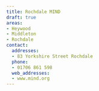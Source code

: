 ```yaml
---
title: Rochdale MIND
draft: true
areas:
- Heywood
- Middleton
- Rochdale
contact:
  addresses:
  - 83 Yorkshire Street Rochdale
  phone:
  - 01706 861 598
  web_addresses:
  - www.mind.org
---
```


